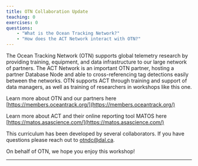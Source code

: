 ```yaml
---
title: OTN Collaboration Update
teaching: 0
exercises: 0
questions:
    - "What is the Ocean Tracking Network?"
    - "How does the ACT Network interact with OTN?"
---
```


The Ocean Tracking Network (OTN) supports global telemetry research by providing training, equipment, and data infrastructure to our large network of partners. The ACT Network is an important OTN partner, hosting a partner Database Node and able to cross-referencing tag detections easily between the networks. OTN supports ACT through training and support of data managers, as well as training of researchers in workshops like this one. 

Learn more about OTN and our partners here [https://members.oceantrack.org/](https://members.oceantrack.org/)

Learn more about ACT and their online reporting tool MATOS here [https://matos.asascience.com/](https://matos.asascience.com/)

This curriculum has been developed by several collaborators. If you have questions please reach out to otndc@dal.ca.

On behalf of OTN, we hope you enjoy this workshop!

---
